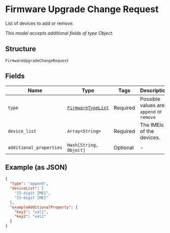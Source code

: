 
# Firmware Upgrade Change Request

List of devices to add or remove.

*This model accepts additional fields of type Object.*

## Structure

`FirmwareUpgradeChangeRequest`

## Fields

| Name | Type | Tags | Description |
|  --- | --- | --- | --- |
| `type` | [`FirmwareTypeList`](../../doc/models/firmware-type-list.md) | Required | Possible values are `append` or `remove` |
| `device_list` | `Array<String>` | Required | The IMEIs of the devices. |
| `additional_properties` | `Hash[String, Object]` | Optional | - |

## Example (as JSON)

```json
{
  "type": "append",
  "deviceList": [
    "15-digit IMEI",
    "15-digit IMEI"
  ],
  "exampleAdditionalProperty": {
    "key1": "val1",
    "key2": "val2"
  }
}
```

